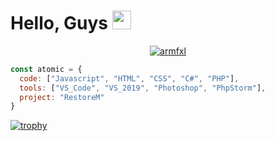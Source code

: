 # Hello, Guys <img src="https://github.com/AtomicWasTaken/Atomic/blob/main/wave.gif" width="30px">

<p align="center">
  <a href="https://github.com/atomicwastaken">
    <img src="https://angel-host.xyz/dpb/947582139514380338/theme-2.png" alt="armfxl"/>
     </a>
</p>

```javascript
const atomic = {
  code: ["Javascript", "HTML", "CSS", "C#", "PHP"],
  tools: ["VS_Code", "VS_2019", "Photoshop", "PhpStorm"],
  project: "RestoreM"
}
```

[![trophy](https://github-profile-trophy.vercel.app/?username=ryo-ma&theme=onedark)](https://github.com/ryo-ma/github-profile-trophy)
